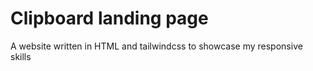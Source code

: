 # Clipboard landing page

A website written in HTML and tailwindcss to showcase my responsive skills
